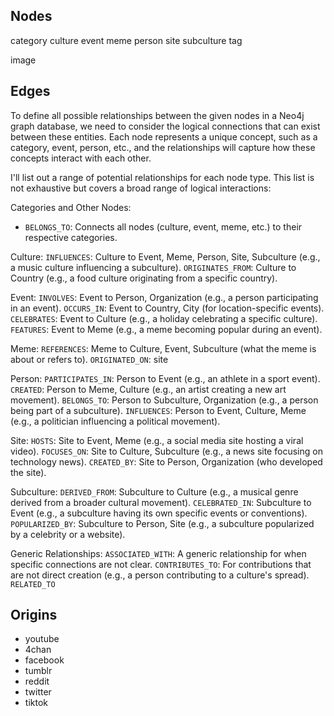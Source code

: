 ## Nodes
category
culture
event
meme
person
site
subculture
tag

image

## Edges
To define all possible relationships between the given nodes in a Neo4j graph database, we need to consider the logical connections that can exist between these entities. Each node represents a unique concept, such as a category, event, person, etc., and the relationships will capture how these concepts interact with each other.

I'll list out a range of potential relationships for each node type. This list is not exhaustive but covers a broad range of logical interactions:

Categories and Other Nodes:
- `BELONGS_TO`: Connects all nodes (culture, event, meme, etc.) to their respective categories.

Culture:
`INFLUENCES`: Culture to Event, Meme, Person, Site, Subculture (e.g., a music culture influencing a subculture).
`ORIGINATES_FROM`: Culture to Country (e.g., a food culture originating from a specific country).

Event:
`INVOLVES`: Event to Person, Organization (e.g., a person participating in an event).
`OCCURS_IN`: Event to Country, City (for location-specific events).
`CELEBRATES`: Event to Culture (e.g., a holiday celebrating a specific culture).
`FEATURES`: Event to Meme (e.g., a meme becoming popular during an event).

Meme:
`REFERENCES`: Meme to Culture, Event, Subculture (what the meme is about or refers to).
`ORIGINATED_ON`: site

Person:
`PARTICIPATES_IN`: Person to Event (e.g., an athlete in a sport event).
`CREATED`: Person to Meme, Culture (e.g., an artist creating a new art movement).
`BELONGS_TO`: Person to Subculture, Organization (e.g., a person being part of a subculture).
`INFLUENCES`: Person to Event, Culture, Meme (e.g., a politician influencing a political movement).

Site:
`HOSTS`: Site to Event, Meme (e.g., a social media site hosting a viral video).
`FOCUSES_ON`: Site to Culture, Subculture (e.g., a news site focusing on technology news).
`CREATED_BY`: Site to Person, Organization (who developed the site).

Subculture:
`DERIVED_FROM`: Subculture to Culture (e.g., a musical genre derived from a broader cultural movement).
`CELEBRATED_IN`: Subculture to Event (e.g., a subculture having its own specific events or conventions).
`POPULARIZED_BY`: Subculture to Person, Site (e.g., a subculture popularized by a celebrity or a website).

Generic Relationships:
`ASSOCIATED_WITH`: A generic relationship for when specific connections are not clear.
`CONTRIBUTES_TO`: For contributions that are not direct creation (e.g., a person contributing to a culture's spread).
`RELATED_TO`

## Origins
- youtube
- 4chan
- facebook
- tumblr
- reddit
- twitter
- tiktok


